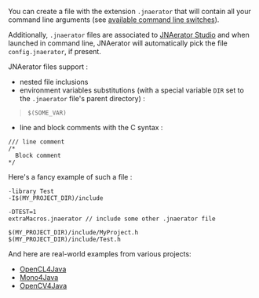 

You can create a file with the extension `.jnaerator` that will contain all your command line arguments (see [available command line switches](CommandLineOptionsAndEnvironmentVariables.md)).

Additionally, `.jnaerator` files are associated to [JNAerator Studio](http://jnaerator.sourceforge.net/webstart/JNAerator/JNAeratorStudio.jnlp) and when launched in command line, JNAerator will automatically pick the file `config.jnaerator`, if present.

JNAerator files support :
  * nested file inclusions
  * environment variables substitutions (with a special variable `DIR` set to the `.jnaerator` file's parent directory) :
> `$(SOME_VAR)`
  * line and block comments with the C syntax :
```
/// line comment
/*
  Block comment
*/ 
```

Here's a fancy example of such a file :
```
-library Test
-I$(MY_PROJECT_DIR)/include

-DTEST=1
extraMacros.jnaerator // include some other .jnaerator file

$(MY_PROJECT_DIR)/include/MyProject.h
$(MY_PROJECT_DIR)/include/Test.h
```

And here are real-world examples from various projects:
  * [OpenCL4Java](http://code.google.com/p/nativelibs4java/source/browse/trunk/libraries/OpenCL/OpenCL4Java/src/main/jnaerator/config.jnaerator)
  * [Mono4Java](http://code.google.com/p/nativelibs4java/source/browse/trunk/libraries/Mono/Mono4Java/src/main/jnaerator/config.jnaerator)
  * [OpenCV4Java](http://code.google.com/p/nativelibs4java/source/browse/trunk/libraries/OpenCV/config.jnaerator)